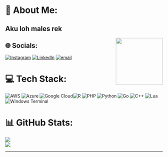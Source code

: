 # 💫 About Me:
<h2 align="left">Aku loh males rek</h2>
<img align="right" height="150" src="https://media3.giphy.com/media/v1.Y2lkPTc5MGI3NjExeWMwaGNieGxzNHVkbDVuZWZ2Nzl5eDh2djIyODZkejE5bHM0MGVlOSZlcD12MV9pbnRlcm5hbF9naWZfYnlfaWQmY3Q9Zw/YNFqVxJqimq2WVBajM/giphy.gif"  />


## 🌐 Socials:
[![Instagram](https://img.shields.io/badge/Instagram-%23E4405F.svg?logo=Instagram&logoColor=white)](https://instagram.com/https://www.instagram.com/dfpict_al/) [![LinkedIn](https://img.shields.io/badge/LinkedIn-%230077B5.svg?logo=linkedin&logoColor=white)](https://www.linkedin.com/in/muhammad-daffa-al-abiyyu-704339327/) [![email](https://img.shields.io/badge/Email-D14836?logo=gmail&logoColor=white)]([mailto:muhammaddaffaalabiyyu@gmail.com](https://mail.google.com/mail/u/0/#inbox?compose=GTvVlcSHwrzjZXGzDlbpQpVJCpCcJGBGnHTfCqlPDpdVMShWGxQdlxBzHctvSHKWCbRqFcLgmNjNv)) 

# 💻 Tech Stack:
![AWS](https://img.shields.io/badge/AWS-%23FF9900.svg?style=for-the-badge&logo=amazon-aws&logoColor=white) ![Azure](https://img.shields.io/badge/azure-%230072C6.svg?style=for-the-badge&logo=microsoftazure&logoColor=white) ![Google Cloud](https://img.shields.io/badge/GoogleCloud-%234285F4.svg?style=for-the-badge&logo=google-cloud&logoColor=white)![R](https://img.shields.io/badge/r-%23276DC3.svg?style=for-the-badge&logo=r&logoColor=white) ![PHP](https://img.shields.io/badge/php-%23777BB4.svg?style=for-the-badge&logo=php&logoColor=white) ![Python](https://img.shields.io/badge/python-3670A0?style=for-the-badge&logo=python&logoColor=ffdd54) ![Go](https://img.shields.io/badge/go-%2300ADD8.svg?style=for-the-badge&logo=go&logoColor=white) ![C++](https://img.shields.io/badge/c++-%2300599C.svg?style=for-the-badge&logo=c%2B%2B&logoColor=white) ![Lua](https://img.shields.io/badge/lua-%232C2D72.svg?style=for-the-badge&logo=lua&logoColor=white) ![Windows Terminal](https://img.shields.io/badge/Windows%20Terminal-%234D4D4D.svg?style=for-the-badge&logo=windows-terminal&logoColor=white)
# 📊 GitHub Stats:
![](https://github-readme-stats.vercel.app/api?username=Daffaall&theme=radical&hide_border=false&include_all_commits=false&count_private=false)<br/>
![](https://github-readme-stats.vercel.app/api/top-langs/?username=Daffaall&theme=radical&hide_border=false&include_all_commits=false&count_private=false&layout=compact)

---
